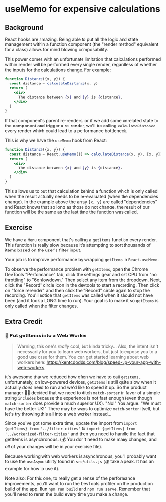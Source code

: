 # useMemo for expensive calculations

## Background

React hooks are amazing. Being able to put all the logic and state management
within a function component (the "render method" equivalent for a class) allows
for mind blowing composability.

This power comes with an unfortunate limitation that calculations performed
within render will be performed every single render, regardless of whether the
inputs for the calculations change. For example:

```jsx
function Distance({x, y}) {
  const distance = calculateDistance(x, y)
  return (
    <div>
      The distance between {x} and {y} is {distance}.
    </div>
  )
}
```

If that component's parent re-renders, or if we add some unrelated state to the
component and trigger a re-render, we'll be calling `calculateDistance` every
render which could lead to a performance bottleneck.

This is why we have the `useMemo` hook from React:

```jsx
function Distance({x, y}) {
  const distance = React.useMemo(() => calculateDistance(x, y), [x, y])
  return (
    <div>
      The distance between {x} and {y} is {distance}.
    </div>
  )
}
```

This allows us to put that calculation behind a function which is only called
when the result actually needs to be re-evaluated (when the dependencies
change). In the example above the array `[x, y]` are called "dependencies" and
React knows that so long as those do not change, the result of our function will
be the same as the last time the function was called.

## Exercise

We have a `Menu` component that's calling a `getItems` function every render.
This function is really slow because it's attempting to sort thousands of items
based on the user's filter input.

Your job is to improve performance by wrapping `getItems` in `React.useMemo`.

To observe the performance problem with `getItems`, open the Chrome DevTools
"Performance" tab, click the settings gear and set CPU from "no throttling" to
"6x slowdown." Then select any item from the dropdown. Next, click the "Record"
circle icon in the devtools to start a recording. Then click on "force rerender"
and then click the "Record" circle again to stop the recording. You'll notice
that `getItems` was called when it should not have been (and it took a LONG time
to run). Your goal is to make it so `getItems` is only called when the filter
changes.

## Extra Credit

### 💯 Put getItems into a Web Worker

> Warning, this one's _really_ cool, but kinda tricky... Also, the intent isn't
> necessarily for you to learn web workers, but just to expose you to a good use
> case for them. You can get started learning about web workers here:
> https://kentcdodds.com/blog/speed-up-your-app-with-web-workers

It's awesome that we reduced how often we have to call `getItems`,
unfortunately, on low-powered devices, `getItems` is still quite slow when it
actually _does_ need to run and we'd like to speed it up. So the product manager
👨‍💼 decided that we need to ditch `match-sorter` in favor of a simple string
`includes` because the experience is not fast enough (even though `match-sorter`
does provide a much superior UX). "No!" You argue. "We must have the better UX!"
There may be ways to optimize `match-sorter` itself, but let's try throwing this
all into a web worker instead...

Since you've got some extra time, update the import from
`import {getItems} from '../filter-cities'` to
`import {getItems} from '../workerized-filter-cities'` and then you need to
handle the fact that getItems is asynchronous. (💰 You don't need to make many
changes, and _all_ of your changes will be in your exercise file).

Because working with web workers is asynchronous, you'll probably want to use
the `useAsync` utility found in `src/utils.js` (💰 take a peak. It has an
example for how to use it).

Note also: For this one, to really get a sense of the performance improvements,
you'll want to run the DevTools profiler on the production build of the app. Run
`npm run build` and `npm run serve`. Remember that you'll need to rerun the
build every time you make a change.

